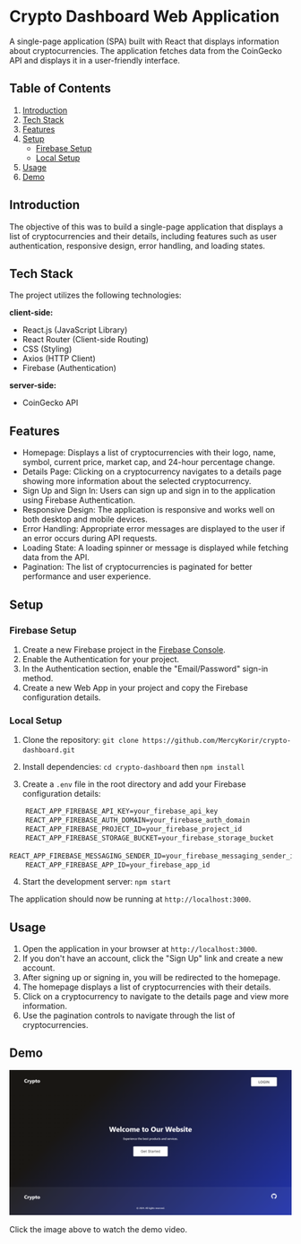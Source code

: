 # Crypto Dashboard Web Application

A single-page application (SPA) built with React that displays information about cryptocurrencies. The application fetches data from the CoinGecko API and displays it in a user-friendly interface.

## Table of Contents

1. [Introduction](#introduction)
2. [Tech Stack](#tech-stack)
3. [Features](#features)
4. [Setup](#setup) 
    - [Firebase Setup](#firebase-setup)
    - [Local Setup](#local-setup)
5. [Usage](#usage)
6. [Demo](#demo)

## Introduction

The objective of this was to build a single-page application that displays a list of cryptocurrencies and their details, including features such as user authentication, responsive design, error handling, and loading states.

## Tech Stack

The project utilizes the following technologies:

**client-side:**

- React.js (JavaScript Library)
- React Router (Client-side Routing)
- CSS (Styling)
- Axios (HTTP Client)
- Firebase (Authentication)

**server-side:**

- CoinGecko API

## Features

- Homepage: Displays a list of cryptocurrencies with their logo, name, symbol, current price, market cap, and 24-hour percentage change.
- Details Page: Clicking on a cryptocurrency navigates to a details page showing more information about the selected cryptocurrency.
- Sign Up and Sign In: Users can sign up and sign in to the application using Firebase Authentication.
- Responsive Design: The application is responsive and works well on both desktop and mobile devices.
- Error Handling: Appropriate error messages are displayed to the user if an error occurs during API requests.
- Loading State: A loading spinner or message is displayed while fetching data from the API.
- Pagination: The list of cryptocurrencies is paginated for better performance and user experience.

## Setup

### Firebase Setup

1. Create a new Firebase project in the [Firebase Console](https://console.firebase.google.com/).
2. Enable the Authentication for your project.
3. In the Authentication section, enable the "Email/Password" sign-in method.
4. Create a new Web App in your project and copy the Firebase configuration details.

### Local Setup

1. Clone the repository:
   `git clone https://github.com/MercyKorir/crypto-dashboard.git`

2. Install dependencies:
   `cd crypto-dashboard` then `npm install`

3. Create a `.env` file in the root directory and add your Firebase configuration details:

```
    REACT_APP_FIREBASE_API_KEY=your_firebase_api_key
    REACT_APP_FIREBASE_AUTH_DOMAIN=your_firebase_auth_domain
    REACT_APP_FIREBASE_PROJECT_ID=your_firebase_project_id
    REACT_APP_FIREBASE_STORAGE_BUCKET=your_firebase_storage_bucket
    REACT_APP_FIREBASE_MESSAGING_SENDER_ID=your_firebase_messaging_sender_id
    REACT_APP_FIREBASE_APP_ID=your_firebase_app_id
```

4. Start the development server:
    `npm start`

The application should now be running at `http://localhost:3000`.

## Usage

1. Open the application in your browser at `http://localhost:3000`.
2. If you don't have an account, click the "Sign Up" link and create a new account.
3. After signing up or signing in, you will be redirected to the homepage.
4. The homepage displays a list of cryptocurrencies with their details.
5. Click on a cryptocurrency to navigate to the details page and view more information.
6. Use the pagination controls to navigate through the list of cryptocurrencies.

## Demo

<div align="center">
  <a href="https://drive.google.com/file/d/19C9M9pLVpNDPlv7FH3RBtWMClWwhcUMX/view?usp=drive_link">
    <img src="./Screenshot (411)(1).png" alt="Crypto Dashboard Demo Video" style="max-width: 100%; object-fit: contain;" />
  </a>
</div>

Click the image above to watch the demo video.
